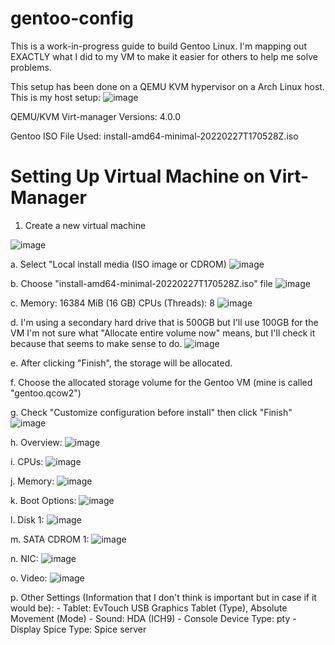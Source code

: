 # gentoo-config

This is a work-in-progress guide to build Gentoo Linux. I'm mapping out EXACTLY what I did to my VM to make it easier for others to help me solve problems.

This setup has been done on a QEMU KVM hypervisor on a Arch Linux host. This is my host setup:
![image](https://user-images.githubusercontent.com/47036723/158039894-8337d0db-e63c-43e1-afd9-fc81e0f41b4d.png)

QEMU/KVM Virt-manager Versions: 4.0.0

Gentoo ISO File Used: install-amd64-minimal-20220227T170528Z.iso

# Setting Up Virtual Machine on Virt-Manager

1. Create a new virtual machine

![image](https://user-images.githubusercontent.com/47036723/158039966-403e8835-8871-4c33-a915-6542802c8259.png)

a. Select "Local install media (ISO image or CDROM)
![image](https://user-images.githubusercontent.com/47036723/158040033-4f539e53-a665-44c0-94d6-0f81bd4e4c9c.png)
     
b. Choose "install-amd64-minimal-20220227T170528Z.iso" file
   ![image](https://user-images.githubusercontent.com/47036723/158040074-63e2a2e3-518d-47e0-a7f1-c742d13e4ce9.png)

c. Memory: 16384 MiB (16 GB)
   CPUs (Threads): 8
   ![image](https://user-images.githubusercontent.com/47036723/158040123-367645b3-d6d9-4c4e-8047-6de5af83bc03.png)

d. I'm using a secondary hard drive that is 500GB but I'll use 100GB for the VM
   I'm not sure what "Allocate entire volume now" means, but I'll check it because that seems to make sense to do.
   ![image](https://user-images.githubusercontent.com/47036723/158040209-523fabeb-069c-4c1c-b152-9c73c2b04e54.png)

e. After clicking "Finish", the storage will be allocated.

f. Choose the allocated storage volume for the Gentoo VM (mine is called "gentoo.qcow2")

g. Check "Customize configuration before install" then click "Finish"
   ![image](https://user-images.githubusercontent.com/47036723/158040262-89a3ad74-c50c-41f2-849e-28ed773b335b.png)

h. Overview:
   ![image](https://user-images.githubusercontent.com/47036723/158040301-a3be05b8-057a-45bb-a9c9-8c4e95c743b2.png)

i. CPUs:
   ![image](https://user-images.githubusercontent.com/47036723/158040344-e9d9d2b1-70ef-494e-95df-ae1e7c6952fb.png)

j. Memory:
   ![image](https://user-images.githubusercontent.com/47036723/158040505-88a7ec4f-f1b4-4352-8494-d112f49664bf.png)

k. Boot Options:
   ![image](https://user-images.githubusercontent.com/47036723/158040514-c3e77aee-312e-4a15-ad2d-e679749054b3.png)

l. Disk 1: 
   ![image](https://user-images.githubusercontent.com/47036723/158040544-f9b8f811-8746-4cd8-81a3-8169a155d11d.png)

m. SATA CDROM 1:
   ![image](https://user-images.githubusercontent.com/47036723/158040569-7dc93b94-9bac-46f1-910c-137791a81fa1.png)

n. NIC:
   ![image](https://user-images.githubusercontent.com/47036723/158040585-c18ec545-802f-41a5-8d01-e560fa43799c.png)

o. Video:
   ![image](https://user-images.githubusercontent.com/47036723/158040652-8c5c75a4-8094-4833-9653-8196a0569f5f.png)

p. Other Settings (Information that I don't think is important but in case if it would be):
    - Tablet: EvTouch USB Graphics Tablet (Type), Absolute Movement (Mode)
    - Sound: HDA (ICH9)
    - Console Device Type: pty
    - Display Spice Type: Spice server
      
     
